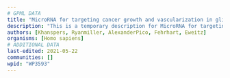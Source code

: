 ```yaml
---
# GPML DATA
title: "MicroRNA for targeting cancer growth and vascularization in glioblastoma"
description: "This is a temporary description for MicroRNA for targeting cancer growth and vascularization in glioblastoma"
authors: [Khanspers, Ryanmiller, AlexanderPico, Fehrhart, Eweitz]
organisms: [Homo sapiens]
# ADDITIONAL DATA
last-edited: 2021-05-22
communities: []
wpid: "WP3593"
---
```

